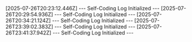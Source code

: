 [2025-07-26T20:23:12.446Z] --- Self-Coding Log Initialized ---
[2025-07-26T20:29:54.936Z] --- Self-Coding Log Initialized ---
[2025-07-26T20:34:21.124Z] --- Self-Coding Log Initialized ---
[2025-07-26T23:39:02.383Z] --- Self-Coding Log Initialized ---
[2025-07-26T23:41:37.942Z] --- Self-Coding Log Initialized ---
